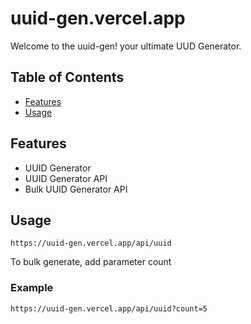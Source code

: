 # uuid-gen.vercel.app

Welcome to the uuid-gen! your ultimate UUD Generator.

## Table of Contents
- [Features](#features)
- [Usage](#usage)

## Features
- UUID Generator
- UUID Generator API
- Bulk UUID Generator API

## Usage
```
https://uuid-gen.vercel.app/api/uuid
```
To bulk generate, add parameter count
### Example
```
https://uuid-gen.vercel.app/api/uuid?count=5
```
